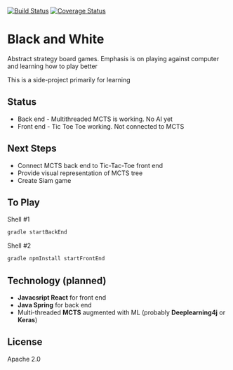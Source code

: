 [![Build Status](https://travis-ci.org/simkimsia/UtilityBehaviors.png)](https://travis-ci.org/BrianHuf/black-and-white)
[![Coverage Status](https://coveralls.io/repos/github/BrianHuf/black-and-white/badge.svg?branch=master)](https://coveralls.io/github/BrianHuf/black-and-white?branch=master)


# Black and White

Abstract strategy board games. Emphasis is on playing against computer and learning how to play better

This is a side-project primarily for learning

## Status
- Back end - Multithreaded MCTS is working.  No AI yet
- Front end - Tic Toe Toe working.  Not connected to MCTS

## Next Steps
- Connect MCTS back end to Tic-Tac-Toe front end
- Provide visual representation of MCTS tree
- Create Siam game


## To Play
Shell #1
```bash
gradle startBackEnd
```

Shell #2
```bash
gradle npmInstall startFrontEnd
```

## Technology (planned)

- **Javacsript React** for front end
- **Java Spring** for back end
- Multi-threaded **MCTS** augmented with ML (probably **Deeplearning4j** or **Keras**)


## License

Apache 2.0
